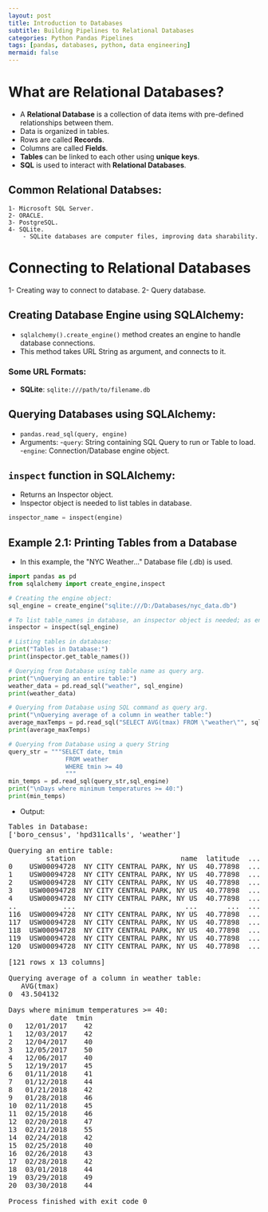 ```yaml
---
layout: post
title: Introduction to Databases
subtitle: Building Pipelines to Relational Databases
categories: Python Pandas Pipelines
tags: [pandas, databases, python, data engineering]
mermaid: false
---
```


# What are Relational Databases?
- A **Relational Database** is a collection of data items with pre-defined relationships between them.
- Data is organized in tables.
- Rows are called **Records**.
- Columns are called **Fields**.
- **Tables** can be linked to each other using **unique keys**.
- **SQL** is used to interact with **Relational Databases**.

## Common Relational Databses:
    1- Microsoft SQL Server.
    2- ORACLE.
    3- PostgreSQL.
    4- SQLite.
        - SQLite databases are computer files, improving data sharability.
    
# Connecting to Relational Databases

1- Creating way to connect to database.
2- Query database.

## **Creating Database** Engine using **SQLAlchemy**:
- `sqlalchemy().create_engine()` method creates an engine to handle database connections.
- This method takes URL String as argument, and connects to it.

### Some URL Formats:
- **SQLite**: `sqlite:///path/to/filename.db`

## **Querying Databases** using **SQLAlchemy**:
- `pandas.read_sql(query, engine)`
- Arguments:
    -`query`: String containing SQL Query to run or Table to load.
    -`engine`: Connection/Database engine object.

## `inspect` function in SQLAlchemy:
- Returns an Inspector object.
- Inspector object is needed to list tables in database.

```Python
inspector_name = inspect(engine)
```


## Example 2.1: Printing Tables from a Database
- In this example, the "NYC Weather..." Database file (.db) is used.

```Python
import pandas as pd
from sqlalchemy import create_engine,inspect

# Creating the engine object:
sql_engine = create_engine("sqlite:///D:/Databases/nyc_data.db")

# To list table_names in database, an inspector object is needed; as engine.table_names() is deprecated.
inspector = inspect(sql_engine)

# Listing tables in database:
print("Tables in Database:")
print(inspector.get_table_names())

# Querying from Database using table name as query arg.
print("\nQuerying an entire table:")
weather_data = pd.read_sql("weather", sql_engine)
print(weather_data)

# Querying from Database using SQL command as query arg.
print("\nQuerying average of a column in weather table:")
average_maxTemps = pd.read_sql("SELECT AVG(tmax) FROM \"weather\"", sql_engine)
print(average_maxTemps)

# Querying from Database using a query String
query_str = """SELECT date, tmin
                FROM weather
                WHERE tmin >= 40
                """
min_temps = pd.read_sql(query_str,sql_engine)
print("\nDays where minimum temperatures >= 40:")
print(min_temps)

```

- Output:

<pre>
Tables in Database:
['boro_census', 'hpd311calls', 'weather']

Querying an entire table:
         station                         name  latitude  ...  tavg  tmax tmin
0    USW00094728  NY CITY CENTRAL PARK, NY US  40.77898  ...          52   42
1    USW00094728  NY CITY CENTRAL PARK, NY US  40.77898  ...          48   39
2    USW00094728  NY CITY CENTRAL PARK, NY US  40.77898  ...          48   42
3    USW00094728  NY CITY CENTRAL PARK, NY US  40.77898  ...          51   40
4    USW00094728  NY CITY CENTRAL PARK, NY US  40.77898  ...          61   50
..           ...                          ...       ...  ...   ...   ...  ...
116  USW00094728  NY CITY CENTRAL PARK, NY US  40.77898  ...          47   34
117  USW00094728  NY CITY CENTRAL PARK, NY US  40.77898  ...          52   38
118  USW00094728  NY CITY CENTRAL PARK, NY US  40.77898  ...          53   49
119  USW00094728  NY CITY CENTRAL PARK, NY US  40.77898  ...          62   44
120  USW00094728  NY CITY CENTRAL PARK, NY US  40.77898  ...          58   39

[121 rows x 13 columns]

Querying average of a column in weather table:
   AVG(tmax)
0  43.504132

Days where minimum temperatures >= 40:
          date  tmin
0   12/01/2017    42
1   12/03/2017    42
2   12/04/2017    40
3   12/05/2017    50
4   12/06/2017    40
5   12/19/2017    45
6   01/11/2018    41
7   01/12/2018    44
8   01/21/2018    42
9   01/28/2018    46
10  02/11/2018    45
11  02/15/2018    46
12  02/20/2018    47
13  02/21/2018    55
14  02/24/2018    42
15  02/25/2018    40
16  02/26/2018    43
17  02/28/2018    42
18  03/01/2018    44
19  03/29/2018    49
20  03/30/2018    44

Process finished with exit code 0

</pre>

